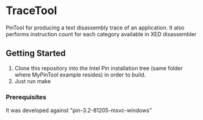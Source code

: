 # TraceTool

PinTool for producing a text disassembly trace of an application. It also performs instruction count for each category available in XED disassembler

## Getting Started

1. Clone this repository into the Intel Pin installation tree (same folder where MyPinTool example resides) in order to build.
2. Just run make

### Prerequisites

It was developed against "pin-3.2-81205-msvc-windows"
